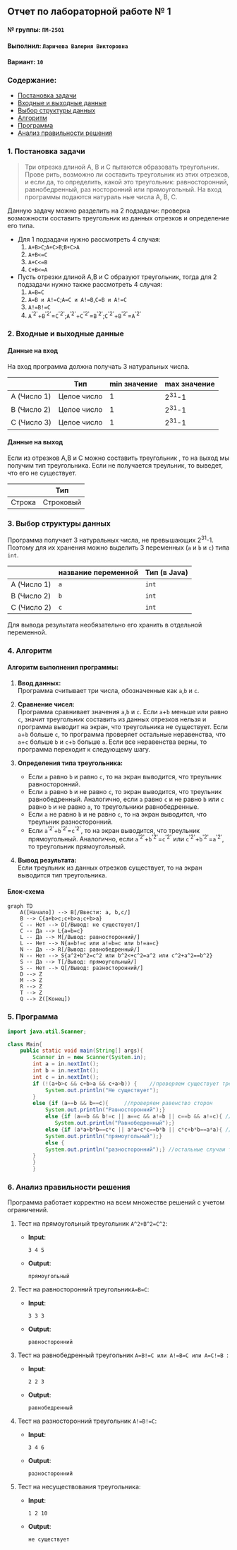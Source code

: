 ## Отчет по лабораторной работе № 1

#### № группы: `ПМ-2501`

#### Выполнил: `Ларичева Валерия Викторовна`

#### Вариант: `10`

### Cодержание:

- [Постановка задачи](#1-постановка-задачи)
- [Входные и выходные данные](#2-входные-и-выходные-данные)
- [Выбор структуры данных](#3-выбор-структуры-данных)
- [Алгоритм](#4-алгоритм)
- [Программа](#5-программа)
- [Анализ правильности решения](#6-анализ-правильности-решения)

### 1. Постановка задачи

> Три отрезка длиной A, B и C пытаются образовать треугольник. Прове
рить, возможно ли составить треугольник из этих отрезков, и если да, то
 определить, какой это треугольник: равносторонний, равнобедренный, раз
носторонний или прямоугольный. На вход программы подаются натураль
ные числа A, B, C.

Данную задачу можно разделить на 2 подзадачи: проверка возможности составить треугольник из данных отрезков и определение его типа.

- Для 1 подзадачи нужно рассмотреть 4 случая:
    1. `A+B>C`;`A+C>B`;`B+C>A`
    2. `A+B<=C`
    3. `A+C<=B`
    4. `C+B<=A`
- Пусть отрезки длиной A,B и C образуют треугольник, тогда для 2 подзадачи нужно также рассмотреть 4 случая:
    1. `A=B=C`
    2. `A=B и A!=C`;`A=C и A!=B`,`C=B и A!=C`
    3. `A!=B!=C`
    4. `A`<sup>'2'</sup>+`B`<sup>'2'</sup>=`C`<sup>'2'</sup>;`A`<sup>'2'</sup>+`C`<sup>'2'</sup>=`B`<sup>'2'</sup>;`C`<sup>'2'</sup>+`B`<sup>'2'</sup>=`A`<sup>'2'</sup>

### 2. Входные и выходные данные

#### Данные на вход

На вход программа должна получать 3 натуральных числа.

|             | Тип                | min значение    | max значение     |
|-------------|--------------------|-----------------|------------------|
| A (Число 1) | Целое число        | 1               | 2<sup>31</sup>-1 |
| B (Число 2) | Целое число        | 1               | 2<sup>31</sup>-1 |
| C (Число 3) | Целое число        | 1               | 2<sup>31</sup>-1 |

#### Данные на выход

Если из отрезков A,B и С можно составить треугольник , то на выход мы получим
тип треугольника. Если не получается треульник, то выведет, что его не существует.

|         | Тип                                | 
|---------|------------------------------------|
| Строка  | Строковый                          |            

### 3. Выбор структуры данных

Программа получает 3 натуральных числа, не превышающих 2<sup>31</sup>-1. Поэтому для их хранения
можно выделить 3 переменных (`a` и `b` и `с`) типа `int`.

|             | название переменной | Тип (в Java) | 
|-------------|---------------------|--------------|
| A (Число 1) | `a`                 | `int`        |
| B (Число 2) | `b`                 | `int`        | 
| C (Число 2) | `c`                 | `int`        | 
Для вывода результата необязательно его хранить в отдельной переменной.

### 4. Алгоритм

#### Алгоритм выполнения программы:

1. **Ввод данных:**  
   Программа считывает три числа, обозначенные как `a`,`b` и `с`.

2. **Сравнение чисел:**  
   Программа сравнивает значения `a`,`b` и `с`. Если `a`+`b` меньше или равно `c`, значит треугольник составить из данных отрезков нельзя и программа выводит на экран, что треугольника не существует. Если `a`+`b` больше `c`, то программа проверяет остальные неравенства, что `a`+`c` больше `b` и `c`+`b` больше `a`. Если все неравенства верны, то программа переходит к следующему шагу.

3. **Определения типа треугольника:**
    - Если `a` равно `b` и равно `c`, то на экран выводится, что треульник равносторонний.
    - Если `a` равно `b` и не равно `c`, то экран выводится, что треульник равнобедренный. Аналогично, если `a` равно `c` и не равно `b` или `c` равно `b` и не равно `a`, то треугольники равнобедренные.
    - Если `a` не равно `b` и не равно `c`, то на экран выводится, что треульник разносторонний.
    - Если `a`<sup>'2'</sup>+`b`<sup>'2'</sup>=`c`<sup>'2'</sup>, то на экран выводится, что треульник прямоугольный. Аналогично, если `a`<sup>'2'</sup>+`b`<sup>'2'</sup>=`c`<sup>'2'</sup> или `c`<sup>'2'</sup>+`b`<sup>'2'</sup>=`a`<sup>'2'</sup>, то треугольник прямоугольный.

4. **Вывод результата:**  
   Если треульник из данных отрезков существует, то на экран выводится тип треугольника.

#### Блок-схема

```mermaid
graph TD
    A([Начало]) --> B[/Ввести: a, b,c/]
    B --> C{a+b>с;с+b>a;с+b>a}
    C -- Нет --> D[/Вывод: не существует/]
    C -- Да --> L{a=b=c}
    L -- Да --> M[/Вывод: равносторонний/]
    L -- Нет --> N{a=b!=c или a!=b=c или b!=a=c}
    N -- Да --> R[/Вывод: равнобедренный/]
    N -- Нет --> S{a^2+b^2=c^2 или b^2<+c^2=a^2 или c^2+a^2==b^2}
    S -- Да --> T[/Вывод: прямоугольный/]
    S -- Нет --> Q[/Вывод: разносторонний/]
    D --> Z
    M --> Z
    R --> Z
    T --> Z
    Q --> Z([Конец])

```

### 5. Программа
```java
import java.util.Scanner;

class Main{
    public static void main(String[] args){
        Scanner in = new Scanner(System.in);
        int a = in.nextInt();
        int b = in.nextInt();
        int c = in.nextInt();
        if (!(a+b>c && c+b>a && c+a>b)) {    //проверяем существует треугольник
            System.out.println("Не существует");
        }
        else {if (a==b && b==c){     //проверяем равенство сторон
            System.out.println("Равносторонний");}
            else {if (a==b && b!=c || a==c && a!=b || c==b && a!=c){ //проверяем равнобедренный треугольник
               System.out.println("Равнобедренный");}
            else {if (a*a+b*b==c*c || a*a+c*c==b*b || c*c+b*b==a*a){ //проверяем прямоугольный треугольник
            System.out.println("прямоугольный");}
            else {
            System.out.println("разносторонний");} //остальные случаи треугольник разносторонний
        }
        }
        }
```
### 6. Анализ правильности решения

Программа работает корректно на всем множестве решений с учетом ограничений.

1. Тест на прямоугольный треугольник `A^2+B^2=C^2`:

    - **Input**:
        ```
        3 4 5
        ```

    - **Output**:
        ```
        прямоугольный
        ```

2. Тест на равносторонний треугольник`A=B=C`:

    - **Input**:
        ```
        3 3 3
        ```

    - **Output**:
        ```
        равносторонний
        ```

3. Тест на равнобедренный треугольник `A=B!=C или A!=B=C или A=C!=B `:

    - **Input**:
        ```
        2 2 3
        ```

    - **Output**:
        ```
        равнобедренный
        ```

4. Тест на разносторонний треугольник `A!=B!=C`:

    - **Input**:
        ```
       3 4 6
        
        ```

    - **Output**:
        ```
        разносторонний
        ```

5. Тест на несуществования треугольника:

    - **Input**:
        ```
        1 2 10
        ```

    - **Output**:
        ```
        не существует
        ```
